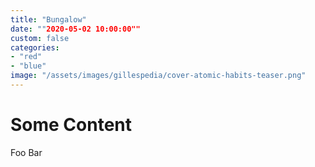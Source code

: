 ```yaml
---
title: "Bungalow"
date: ""2020-05-02 10:00:00""
custom: false
categories:
- "red"
- "blue"
image: "/assets/images/gillespedia/cover-atomic-habits-teaser.png"
---
```


# Some Content
Foo Bar
